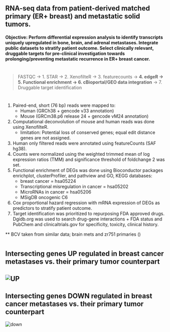 ## RNA-seq data from patient-derived matched primary (ER+ breast) and metastatic solid tumors. 
#### Objective: Perform differential expression analysis to identify transcripts uniquely upregulated in bone, brain, and adrenal metastases. Integrate public datasets to stratify patient outcome. Select clinically relevant, druggable targets for pre-clinical investigation towards prolonging/preventing metastatic recurrence in ER+ breast cancer.

#
>
> FASTQC -> 1. STAR -> 2. XenofilteR -> 3. featurecounts -> **4. edgeR -> 5. Functional enrichment -> 6. cBioportal/GEO data integration** -> 7. Druggable target identification

#
1. Paired-end, short (76 bp) reads were mapped to:
   + Human (GRCh38 + gencode v33 annotation)
   + Mouse (GRCm38.p6 release 24 + gencode vM24 annotation) 
2. Computational deconvolution of mouse and human reads was done using XenofilteR.
   + limitation: Potential loss of conserved genes; equal edit distance genes are not assigned.
3. Human only filtered reads were annotated using featureCounts (SAF hg38).
4. Counts were normalized using the weighted trimmed mean of log expression ratios (TMM) and significance threshold of foldchange 2 was set.
5. Functional enrichment of DEGs was done using Bioconductor packages enrichplot, clusterProfiler, and pathview and GO, KEGG databases:
   + breast cancer = hsa05224
   + Transcriptional misregulation in cancer = hsa05202
   + MicroRNAs in cancer = hsa05206
   + MSigDB oncogenic C6
6. Cox proportional hazard regression with mRNA expression of DEGs as predictors to stratify patient outcome.
7. Target identification was prioritized to repurposing FDA approved drugs. Dgidb.org was used to search drug-gene interactions + FDA status and PubChem and clinicaltrials.gov for specificity, toxicity, clinical history.

** BCV taken from similar data; brain mets and zr751 primaries ()

#
## Intersecting genes **UP regulated** in breast cancer metastases vs. their primary tumor counterpart
![UP](https://user-images.githubusercontent.com/60406281/107899829-6b46eb80-6f0d-11eb-8e51-bfcbf802ab83.jpeg)
---
## Intersecting genes **DOWN regulated** in breast cancer metastases vs. their primary tumor counterpart
![down](https://user-images.githubusercontent.com/60406281/107899828-6aae5500-6f0d-11eb-818f-7338a3900f42.jpeg)
